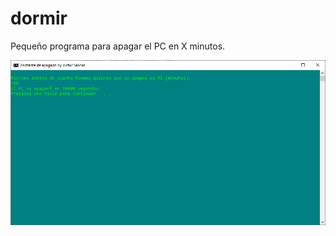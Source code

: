 # dormir
Pequeño programa para apagar el PC en X minutos.

<img src="https://github.com/salinasdev/dormir/blob/master/images/1.PNG">
